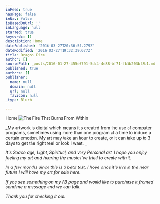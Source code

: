 ```yaml
---
inFeed: true
hasPage: false
inNav: false
isBasedOnUrl: ''
inLanguage: null
starred: true
keywords: []
description: Home
datePublished: '2016-03-27T20:36:50.279Z'
dateModified: '2016-03-27T19:32:39.677Z'
title: Dragon Fire
author: []
sourcePath: _posts/2016-01-27-455e6791-5dd4-4e88-bf71-fb5b203bf8b1.md
published: true
authors: []
publisher:
  name: null
  domain: null
  url: null
  favicon: null
_type: Blurb

---
```

Home
![The Fire That Burns From Within](https://s3-us-west-2.amazonaws.com/the-grid-img/p/be4faf4a6b11036838d649e93ee220151f4a0f97.png)

_My artwork is digital which means it's created from the use of computer programs, sometimes using more than one program at a time to induce a certain emotion. My art may take an hour to create, or it can take up to 3 days to get the right feel or look I want. _

_It's Space age, Light, Spiritual, and very Personal art. I hope you enjoy feeling my art and hearing the music I've tried to create with it._

_In a few months since this is a beta test, I hope once it's live in the near future I will have my art for sale here._

_If you see something on my FB page and would like to purchase it framed send me a message and we can talk._

_Thank you for checking it out._